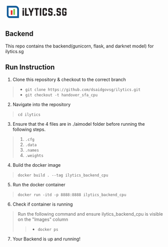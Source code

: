 <img src="logo.png" width="200">

## Backend

This repo contains the backend(gunicorn, flask, and darknet model) for ilytics.sg 


## Run Instruction


1. Clone this repository & checkout to the correct branch

> - `git clone https://github.com/dsaidgovsg/ilytics.git`
> - `git checkout -t handover_sfa_cpu`

2. Navigate into the repository

> `cd ilytics`

3. Ensure that the 4 files are in ./aimodel folder before running the following steps.

> 1. `.cfg`
> 2. `.data` 
> 3. `.names`
> 4. `.weights`

4. Build the docker image
> `docker build . --tag ilytics_backend_cpu`

5. Run the docker container
> `docker run -itd -p 8888:8888 ilytics_backend_cpu`

6. Check if container is running
> Run the following command and ensure ilytics_backend_cpu is visible on the "Images" column
> > - `docker ps`

7. Your Backend is up and running!

